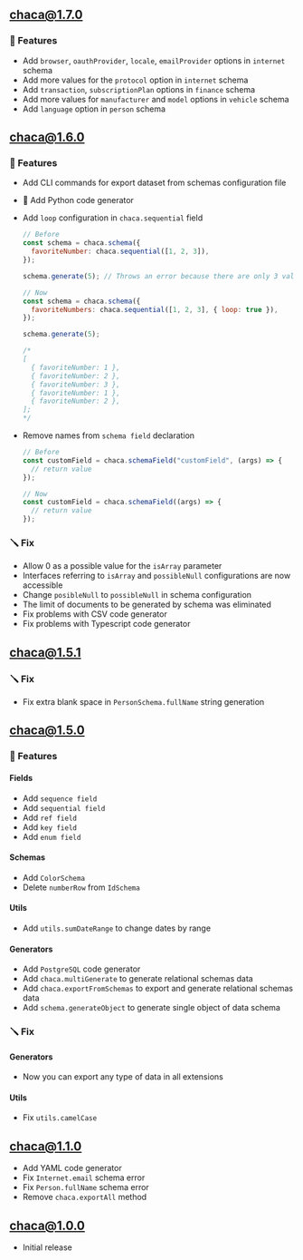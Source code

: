 ## chaca@1.7.0

### 🌚 Features

- Add `browser`, `oauthProvider`, `locale`, `emailProvider` options in `internet` schema
- Add more values for the `protocol` option in `internet` schema
- Add `transaction`, `subscriptionPlan` options in `finance` schema
- Add more values for `manufacturer` and `model` options in `vehicle` schema
- Add `language` option in `person` schema

## chaca@1.6.0

### 🌚 Features

- Add CLI commands for export dataset from schemas configuration file
- 🐍 Add Python code generator
- Add `loop` configuration in `chaca.sequential` field

  ```js
  // Before
  const schema = chaca.schema({
    favoriteNumber: chaca.sequential([1, 2, 3]),
  });

  schema.generate(5); // Throws an error because there are only 3 values for 5 documents to create

  // Now
  const schema = chaca.schema({
    favoriteNumbers: chaca.sequential([1, 2, 3], { loop: true }),
  });

  schema.generate(5);

  /*
  [
    { favoriteNumber: 1 },
    { favoriteNumber: 2 },
    { favoriteNumber: 3 },
    { favoriteNumber: 1 },
    { favoriteNumber: 2 },
  ];
  */
  ```

- Remove names from `schema field` declaration

  ```js
  // Before
  const customField = chaca.schemaField("customField", (args) => {
    // return value
  });

  // Now
  const customField = chaca.schemaField((args) => {
    // return value
  });
  ```

### 🪛 Fix

- Allow 0 as a possible value for the `isArray` parameter
- Interfaces referring to `isArray` and `possibleNull` configurations are now accessible
- Change `posibleNull` to `possibleNull` in schema configuration
- The limit of documents to be generated by schema was eliminated
- Fix problems with CSV code generator
- Fix problems with Typescript code generator

## chaca@1.5.1

### 🪛 Fix

- Fix extra blank space in `PersonSchema.fullName` string generation

## chaca@1.5.0

### 🌚 Features

#### Fields

- Add `sequence field`
- Add `sequential field`
- Add `ref field`
- Add `key field`
- Add `enum field`

#### Schemas

- Add `ColorSchema`
- Delete `numberRow` from `IdSchema`

#### Utils

- Add `utils.sumDateRange` to change dates by range

#### Generators

- Add `PostgreSQL` code generator
- Add `chaca.multiGenerate` to generate relational schemas data
- Add `chaca.exportFromSchemas` to export and generate relational schemas data
- Add `schema.generateObject` to generate single object of data schema

### 🪛 Fix

#### Generators

- Now you can export any type of data in all extensions

#### Utils

- Fix `utils.camelCase`

## chaca@1.1.0

- Add YAML code generator
- Fix `Internet.email` schema error
- Fix `Person.fullName` schema error
- Remove `chaca.exportAll` method

## chaca@1.0.0

- Initial release
